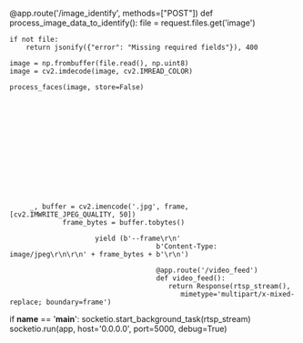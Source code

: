 @app.route('/image_identify', methods=["POST"])
def process_image_data_to_identify():
    file = request.files.get('image')

    if not file:
        return jsonify({"error": "Missing required fields"}), 400

    image = np.frombuffer(file.read(), np.uint8)
    image = cv2.imdecode(image, cv2.IMREAD_COLOR)

    process_faces(image, store=False)













 
         _, buffer = cv2.imencode('.jpg', frame, [cv2.IMWRITE_JPEG_QUALITY, 50])  
                 frame_bytes = buffer.tobytes()

                         yield (b'--frame\r\n'
                                        b'Content-Type: image/jpeg\r\n\r\n' + frame_bytes + b'\r\n')

                                        @app.route('/video_feed')
                                        def video_feed():
                                           return Response(rtsp_stream(),
                                              mimetype='multipart/x-mixed-replace; boundary=frame')
                                              















               
if __name__ == '__main__':
    socketio.start_background_task(rtsp_stream)
    socketio.run(app, host='0.0.0.0', port=5000, debug=True)